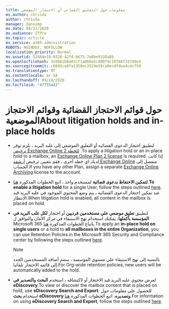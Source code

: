 ```yaml
---
title: معلومات حول التعليق القضائي أو الاحتجاز الموضعي
ms.author: chrisda
author: chrisda
manager: dansimp
ms.date: 04/21/2020
ms.audience: ITPro
ms.topic: article
ms.service: o365-administration
ROBOTS: NOINDEX, NOFOLLOW
localization_priority: Normal
ms.assetid: 52484e19-9328-42f4-b675-7e0be9338a8b
ms.openlocfilehash: 3c0681b8e031f1a060a5c400f9c10760f33749e9
ms.sourcegitcommit: c6692ce0fa1358ec3529e59ca0ecdfdea4cdc759
ms.translationtype: MT
ms.contentlocale: ar-SA
ms.lasthandoff: 09/14/2020
ms.locfileid: "47755442"
---
```

# <a name="about-litigation-holds-and-in-place-holds"></a><span data-ttu-id="8ab03-102">حول قوائم الاحتجاز القضائية وقوائم الاحتجاز الموضعية</span><span class="sxs-lookup"><span data-stu-id="8ab03-102">About litigation holds and in-place holds</span></span>

- <span data-ttu-id="8ab03-103">لتطبيق احتجاز الدعوى القضائية أو التعليق الموضعي إلى علبه البريد ، يلزم توفر [ترخيص Exchange Online للخطة 2](https://docs.microsoft.com/office365/servicedescriptions/office-365-platform-service-description/office-365-plan-options) .</span><span class="sxs-lookup"><span data-stu-id="8ab03-103">To apply a litigation hold or an in-place hold to a mailbox, an [Exchange Online Plan 2 license](https://docs.microsoft.com/office365/servicedescriptions/office-365-platform-service-description/office-365-plan-options) is required.</span></span> <span data-ttu-id="8ab03-104">إذا كانت لديك اي خطه أخرى ، فقم بتعيين ترخيص [أرشفه Exchange Online](https://docs.microsoft.com/office365/servicedescriptions/exchange-online-archiving-service-description/exchange-online-archiving-service-description) منفصل إلى الحساب.</span><span class="sxs-lookup"><span data-stu-id="8ab03-104">If you have any other Plan, assign a separate [Exchange Online Archiving](https://docs.microsoft.com/office365/servicedescriptions/exchange-online-archiving-service-description/exchange-online-archiving-service-description) license to the account.</span></span> 
    
- <span data-ttu-id="8ab03-105">**لتمكين الاحتفاظ بدعوى قضائية** لمستخدم واحد ، اتبع الخطوات المذكورة [هنا](https://docs.microsoft.com/office365/SecurityCompliance/place-a-mailbox-on-litigation-hold).</span><span class="sxs-lookup"><span data-stu-id="8ab03-105">**To enable a litigation hold** for a single User, follow the steps outlined [here](https://docs.microsoft.com/office365/SecurityCompliance/place-a-mailbox-on-litigation-hold).</span></span> <span data-ttu-id="8ab03-106">عند تمكين احتجاز الدعوى القضائية ، يتم وضع المحتوي الموجود في علبه البريد قيد الانتظار.</span><span class="sxs-lookup"><span data-stu-id="8ab03-106">When litigation hold is enabled, all content in the mailbox is placed on hold.</span></span>
    
- <span data-ttu-id="8ab03-107">لتطبيق **تعليق موضعي علي مستخدمين فرديين** أو احتجاز **لكل علب البريد في المؤسسة بأكملها**، يمكنك استخدام نهج الاستبقاء في مركز الأمان والتوافق ل Microsoft 365 باتباع الخطوات المذكورة [هنا]( https://docs.microsoft.com/microsoft-365/compliance/retention-policies).</span><span class="sxs-lookup"><span data-stu-id="8ab03-107">To apply an **in-place hold on single users** or a hold to **all mailboxes in the entire Organization**, you can use Retention Policies in the Microsoft 365 Security and Compliance center by following the steps outlined [here]( https://docs.microsoft.com/microsoft-365/compliance/retention-policies).</span></span>
    
    > [!NOTE]
    > <span data-ttu-id="8ab03-108">بالنسبة إلى نهج الاستبقاء علي مستوي المؤسسة ، ستتم أضافه المستخدمين الجدد إلى قائمه الاحتجاز تلقائيا.</span><span class="sxs-lookup"><span data-stu-id="8ab03-108">For Org-wide retention policies, new users will be automatically added to the hold.</span></span> 
  
- <span data-ttu-id="8ab03-109">لعرض محتوي علبه البريد قيد الاحتجاز أو لاكتشافه ، استخدم **البحث والتصدير في eDiscovery**.</span><span class="sxs-lookup"><span data-stu-id="8ab03-109">To view or discover the mailbox content that is placed on hold, use **eDiscovery Search and Export**.</span></span> <span data-ttu-id="8ab03-110">للحصول علي معلومات حول استخدام **بحث eDiscovery وتصديره**، اتبع الخطوات المذكورة [هنا](https://docs.microsoft.com/microsoft-365/compliance/export-search-results).</span><span class="sxs-lookup"><span data-stu-id="8ab03-110">For information on using **eDiscovery Search and Export**, follow the steps outlined [here](https://docs.microsoft.com/microsoft-365/compliance/export-search-results).</span></span>
    


